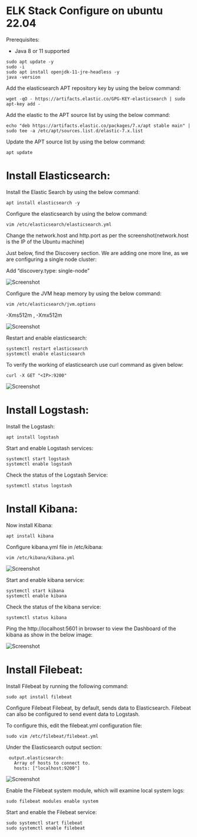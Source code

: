 # ELK Stack Configure on ubuntu 22.04

Prerequisites:
  
  - Java 8 or 11 supported

```
sudo apt update -y
sudo -i
sudo apt install openjdk-11-jre-headless -y
java -version
```  

Add the elasticsearch APT repository key by using the below command:

```
wget -qO - https://artifacts.elastic.co/GPG-KEY-elasticsearch | sudo apt-key add -
```

Add the elastic to the APT source list by using the below command:

```
echo "deb https://artifacts.elastic.co/packages/7.x/apt stable main" | sudo tee -a /etc/apt/sources.list.d/elastic-7.x.list
```

Update the APT source list by using the below command:

```
apt update
```
# Install Elasticsearch:

Install the Elastic Search by using the below command:

```
apt install elasticsearch -y
```

Configure the elasticsearch by using the below command:

```
vim /etc/elasticsearch/elasticsearch.yml
```
Change the network.host and http.port as per the screenshot(network.host is the IP of the Ubuntu machine)

Just below, find the Discovery section. We are adding one more line, as we are configuring a single node cluster:

Add “discovery.type: single-node”

![Screenshot ](https://i.imgur.com/IUNFAJ0.png)

Configure the JVM heap memory by using the below command:

```
vim /etc/elasticsearch/jvm.options
```
  -Xms512m , 
  -Xmx512m

![Screenshot ](https://i.imgur.com/MNGFjaY.png)

Restart and enable elasticsearch:

```
systemctl restart elasticsearch
systemctl enable elasticsearch
```

To verify the working of elasticsearch use curl command as given below:

```
curl -X GET "<IP>:9200"
```
![Screenshot ](https://i.imgur.com/InfWEwY.png)

# Install Logstash:

Install the Logstash:

```
apt install logstash
```

Start and enable Logstash services:

```
systemctl start logstash
systemctl enable logstash
```

Check the status of the Logstash Service:

```
systemctl status logstash
```
# Install Kibana:

Now install Kibana:

```
apt install kibana
```

Configure kibana.yml file in /etc/kibana:

```
vim /etc/kibana/kibana.yml
```

![Screenshot ](https://i.imgur.com/jVyxOfe.png)

Start and enable kibana service:

```
systemctl start kibana
systemctl enable kibana
```

Check the status of the kibana service:

```
systemctl status kibana
```

Ping the http://localhost:5601 in browser to view the Dashboard of the kibana as show in the below image:

![Screenshot ](https://i.imgur.com/y9B2kep.png)

# Install Filebeat:

Install Filebeat by running the following command:

```
sudo apt install filebeat
```

Configure Filebeat
Filebeat, by default, sends data to Elasticsearch. Filebeat can also be configured to send event data to Logstash.

To configure this, edit the filebeat.yml configuration file:

```
sudo vim /etc/filebeat/filebeat.yml
```
Under the Elasticsearch output section:

```
 output.elasticsearch:
   Array of hosts to connect to.
   hosts: ["localhost:9200"]
```

![Screenshot ](https://i.imgur.com/r4yicpH.png)

Enable the Filebeat system module, which will examine local system logs:

```
sudo filebeat modules enable system
```

Start and enable the Filebeat service:

```
sudo systemctl start filebeat
sudo systemctl enable filebeat
```












































